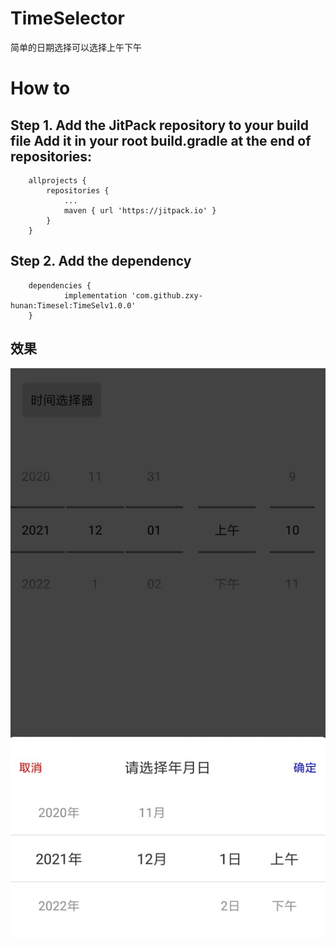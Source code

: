 # TimeSelector
简单的日期选择可以选择上午下午
# How to
## Step 1. Add the JitPack repository to your build file Add it in your root build.gradle at the end of repositories:
``` 
	allprojects {
		repositories {
			...
			maven { url 'https://jitpack.io' }
		}
	}
  ``` 
## Step 2. Add the dependency
```  
	dependencies {
	        implementation 'com.github.zxy-hunan:Timesel:TimeSelv1.0.0'
	}
```  

## 效果
![image](https://github.com/zxy-hunan/Timesel/blob/main/IMG_20211201_104436.jpg)
